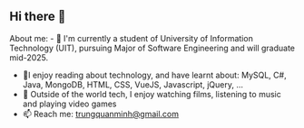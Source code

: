 ## Hi there 👋
About me: - 🔭 I'm currently a student of University of Information Technology (UIT), pursuing Major of Software Engineering and will graduate mid-2025.
- 🌱I enjoy reading about technology, and have learnt about: MySQL, C#, Java, MongoDB, HTML, CSS, VueJS, Javascript, jQuery, ...
- 👯 Outside of the world tech, I enjoy watching films, listening to music and playing video games
- 📫 Reach me: trungquanminh@gmail.com
<!--
**UIT-20520336/UIT-20520336** is a ✨ _special_ ✨ repository because its `README.md` (this file) appears on your GitHub profile.

Here are some ideas to get you started:

- 🔭 I’m currently working on ...
- 🌱 I’m currently learning ...
- 👯 I’m looking to collaborate on ...
- 🤔 I’m looking for help with ...
- 💬 Ask me about ...
- 📫 How to reach me: ...
- 😄 Pronouns: ...
- ⚡ Fun fact: ...
-->
